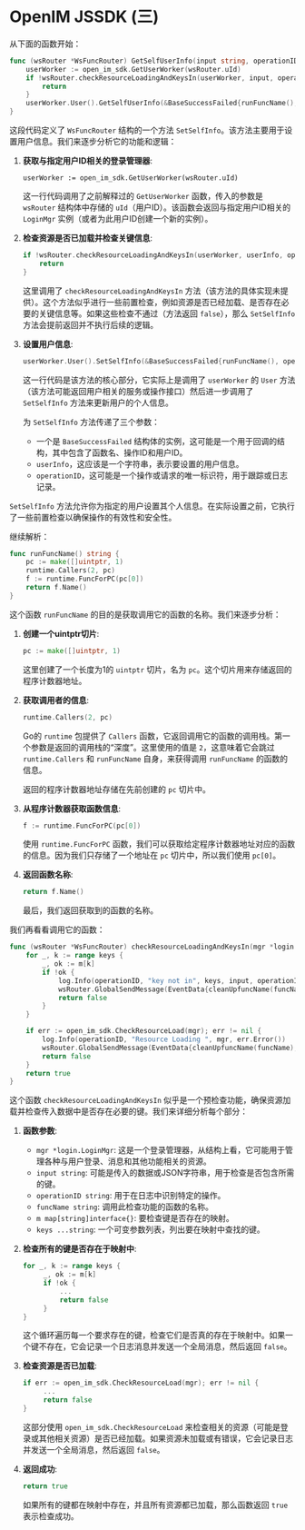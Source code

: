 # OpenIM JSSDK (三)

从下面的函数开始：

```go
func (wsRouter *WsFuncRouter) GetSelfUserInfo(input string, operationID string) {
	userWorker := open_im_sdk.GetUserWorker(wsRouter.uId)
	if !wsRouter.checkResourceLoadingAndKeysIn(userWorker, input, operationID, runFuncName(), nil) {
		return
	}
	userWorker.User().GetSelfUserInfo(&BaseSuccessFailed{runFuncName(), operationID, wsRouter.uId}, operationID)
}

```

这段代码定义了 `WsFuncRouter` 结构的一个方法 `SetSelfInfo`。该方法主要用于设置用户信息。我们来逐步分析它的功能和逻辑：

1. **获取与指定用户ID相关的登录管理器**:

   ```
   userWorker := open_im_sdk.GetUserWorker(wsRouter.uId)
   ```

   这一行代码调用了之前解释过的 `GetUserWorker` 函数，传入的参数是 `wsRouter` 结构体中存储的 `uId`（用户ID）。该函数会返回与指定用户ID相关的 `LoginMgr` 实例（或者为此用户ID创建一个新的实例）。

2. **检查资源是否已加载并检查关键信息**:

   ```go
   if !wsRouter.checkResourceLoadingAndKeysIn(userWorker, userInfo, operationID, runFuncName(), nil) {
       return
   }
   ```

   这里调用了 `checkResourceLoadingAndKeysIn` 方法（该方法的具体实现未提供）。这个方法似乎进行一些前置检查，例如资源是否已经加载、是否存在必要的关键信息等。如果这些检查不通过（方法返回 `false`），那么 `SetSelfInfo` 方法会提前返回并不执行后续的逻辑。

3. **设置用户信息**:

   ```go
   userWorker.User().SetSelfInfo(&BaseSuccessFailed{runFuncName(), operationID, wsRouter.uId}, userInfo, operationID)
   ```

   这一行代码是该方法的核心部分，它实际上是调用了 `userWorker` 的 `User` 方法（该方法可能返回用户相关的服务或操作接口）然后进一步调用了 `SetSelfInfo` 方法来更新用户的个人信息。

   为 `SetSelfInfo` 方法传递了三个参数：

   + 一个是 `BaseSuccessFailed` 结构体的实例，这可能是一个用于回调的结构，其中包含了函数名、操作ID和用户ID。
   + `userInfo`，这应该是一个字符串，表示要设置的用户信息。
   + `operationID`，这可能是一个操作或请求的唯一标识符，用于跟踪或日志记录。

`SetSelfInfo` 方法允许你为指定的用户设置其个人信息。在实际设置之前，它执行了一些前置检查以确保操作的有效性和安全性。



继续解析：

```go
func runFuncName() string {
	pc := make([]uintptr, 1)
	runtime.Callers(2, pc)
	f := runtime.FuncForPC(pc[0])
	return f.Name()
}
```

这个函数 `runFuncName` 的目的是获取调用它的函数的名称。我们来逐步分析：

1. **创建一个uintptr切片**:

   ```go
   pc := make([]uintptr, 1)
   ```

   这里创建了一个长度为1的 `uintptr` 切片，名为 `pc`。这个切片用来存储返回的程序计数器地址。

2. **获取调用者的信息**:

   ```go
   runtime.Callers(2, pc)
   ```

   Go的 `runtime` 包提供了 `Callers` 函数，它返回调用它的函数的调用栈。第一个参数是返回的调用栈的“深度”。这里使用的值是 `2`，这意味着它会跳过 `runtime.Callers` 和 `runFuncName` 自身，来获得调用 `runFuncName` 的函数的信息。

   返回的程序计数器地址存储在先前创建的 `pc` 切片中。

3. **从程序计数器获取函数信息**:

   ```go
   f := runtime.FuncForPC(pc[0])
   ```

   使用 `runtime.FuncForPC` 函数，我们可以获取给定程序计数器地址对应的函数的信息。因为我们只存储了一个地址在 `pc` 切片中，所以我们使用 `pc[0]`。

4. **返回函数名称**:

   ```go
   return f.Name()
   ```

   最后，我们返回获取到的函数的名称。



我们再看看调用它的函数：

```go
func (wsRouter *WsFuncRouter) checkResourceLoadingAndKeysIn(mgr *login.LoginMgr, input, operationID, funcName string, m map[string]interface{}, keys ...string) bool {
	for _, k := range keys {
		_, ok := m[k]
		if !ok {
			log.Info(operationID, "key not in", keys, input, operationID, funcName)
			wsRouter.GlobalSendMessage(EventData{cleanUpfuncName(funcName), StatusBadParameter, "key not in", "", operationID})
			return false
		}
	}

	if err := open_im_sdk.CheckResourceLoad(mgr); err != nil {
		log.Info(operationID, "Resource Loading ", mgr, err.Error())
		wsRouter.GlobalSendMessage(EventData{cleanUpfuncName(funcName), StatusResourceNotCompleted, "resource loading is not completed", "", operationID})
		return false
	}
	return true
}
```

这个函数 `checkResourceLoadingAndKeysIn` 似乎是一个预检查功能，确保资源加载并检查传入数据中是否存在必要的键。我们来详细分析每个部分：

1. **函数参数**:

   + `mgr *login.LoginMgr`: 这是一个登录管理器，从结构上看，它可能用于管理各种与用户登录、消息和其他功能相关的资源。
   + `input string`: 可能是传入的数据或JSON字符串，用于检查是否包含所需的键。
   + `operationID string`: 用于在日志中识别特定的操作。
   + `funcName string`: 调用此检查功能的函数的名称。
   + `m map[string]interface{}`: 要检查键是否存在的映射。
   + `keys ...string`: 一个可变参数列表，列出要在映射中查找的键。

2. **检查所有的键是否存在于映射中**:

   ```go
   for _, k := range keys {
    	_, ok := m[k]
    	if !ok {
    		...
    		return false
    	}
   }
   ```

   这个循环遍历每一个要求存在的键，检查它们是否真的存在于映射中。如果一个键不存在，它会记录一个日志消息并发送一个全局消息，然后返回 `false`。

3. **检查资源是否已加载**:

   ```go
   if err := open_im_sdk.CheckResourceLoad(mgr); err != nil {
    	...
    	return false
   }
   ```

   这部分使用 `open_im_sdk.CheckResourceLoad` 来检查相关的资源（可能是登录或其他相关资源）是否已经加载。如果资源未加载或有错误，它会记录日志并发送一个全局消息，然后返回 `false`。

4. **返回成功**:

   ```go
   return true
   ```

   如果所有的键都在映射中存在，并且所有资源都已加载，那么函数返回 `true` 表示检查成功。


